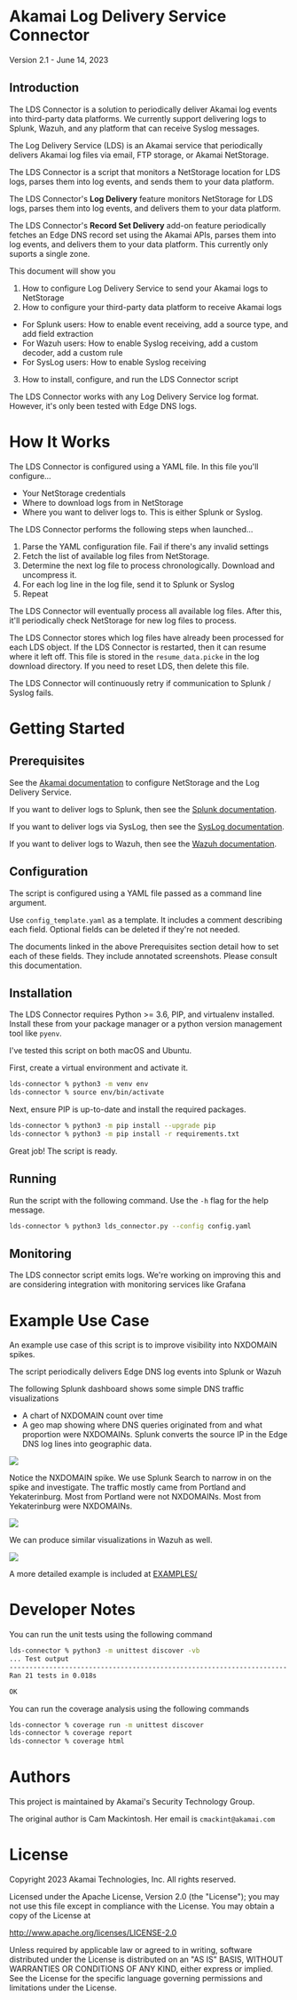 Akamai Log Delivery Service Connector 
=====================================

Version 2.1 - June 14, 2023

Introduction
------------

The LDS Connector is a solution to periodically deliver Akamai log events into third-party data platforms. 
We currently support delivering logs to Splunk, Wazuh, and any platform that can receive Syslog messages.

The Log Delivery Service (LDS) is an Akamai service that periodically delivers Akamai log files via email, FTP storage, 
or Akamai NetStorage. 

The LDS Connector is a script that monitors a NetStorage location for LDS logs, parses them into log events, and sends
them to your data platform.

The LDS Connector's **Log Delivery** feature monitors NetStorage for LDS logs, parses them into log events, and delivers
them to your data platform.

The LDS Connector's **Record Set Delivery** add-on feature periodically fetches an Edge DNS record set using the 
Akamai APIs, parses them into log events, and delivers them to your data platform. This currently only suports a 
single zone.

This document will show you
1. How to configure Log Delivery Service to send your Akamai logs to NetStorage
2. How to configure your third-party data platform to receive Akamai logs
  - For Splunk users: How to enable event receiving, add a source type, and add field extraction
  - For Wazuh users: How to enable Syslog receiving, add a custom decoder, add a custom rule
  - For SysLog users: How to enable Syslog receiving
3. How to install, configure, and run the LDS Connector script

The LDS Connector works with any Log Delivery Service log format. However, it's only been tested with Edge DNS logs.


How It Works
============

The LDS Connector is configured using a YAML file. In this file you'll configure...
- Your NetStorage credentials
- Where to download logs from in NetStorage
- Where you want to deliver logs to. This is either Splunk or Syslog.

The LDS Connector performs the following steps when launched...
1. Parse the YAML configuration file. Fail if there's any invalid settings
2. Fetch the list of available log files from NetStorage.
3. Determine the next log file to process chronologically. Download and uncompress it.
4. For each log line in the log file, send it to Splunk or Syslog
5. Repeat

The LDS Connector will eventually process all available log files. After this, it'll periodically check NetStorage
for new log files to process.

The LDS Connector stores which log files have already been processed for each LDS object. If the LDS Connector
is restarted, then it can resume where it left off. This file is stored in the `resume_data.picke` in the log
download directory. If you need to reset LDS, then delete this file.

The LDS Connector will continuously retry if communication to Splunk / Syslog fails. 


Getting Started
===============

Prerequisites
-------------

See the [Akamai documentation](docs/akamai/README.md) to configure NetStorage and the Log Delivery Service. 

If you want to deliver logs to Splunk, then see the [Splunk documentation](docs/splunk/README.md).

If you want to deliver logs via SysLog, then see the [SysLog documentation](docs/syslog/README.md).

If you want to deliver logs to Wazuh, then see the [Wazuh documentation](docs/wazuh/README.md).


Configuration
-------------

The script is configured using a YAML file passed as a command line argument. 

Use `config_template.yaml` as a template. It includes a comment describing each field. Optional fields can be 
deleted if they're not needed. 

The documents linked in the above Prerequisites section detail how to set each of these fields. They include 
annotated screenshots. Please consult this documentation.


Installation
------------

The LDS Connector requires Python >= 3.6, PIP, and virtualenv installed. Install these from your package manager
or a python version management tool like `pyenv`.

I've tested this script on both macOS and Ubuntu. 

First, create a virtual environment and activate it. 
```sh
lds-connector % python3 -m venv env
lds-connector % source env/bin/activate
```

Next, ensure PIP is up-to-date and install the required packages. 
```sh
lds-connector % python3 -m pip install --upgrade pip
lds-connector % python3 -m pip install -r requirements.txt
```

Great job! The script is ready.


Running
-------

Run the script with the following command. Use the `-h` flag for the help message. 

``` sh
lds-connector % python3 lds_connector.py --config config.yaml
```


Monitoring
----------

The LDS connector script emits logs. We're working on improving this and are considering integration with monitoring 
services like Grafana


Example Use Case
=================

An example use case of this script is to improve visibility into NXDOMAIN spikes. 

The script periodically delivers Edge DNS log events into Splunk or Wazuh

The following Splunk dashboard shows some simple DNS traffic visualizations
- A chart of NXDOMAIN count over time
- A geo map showing where DNS queries originated from and what proportion were NXDOMAINs. Splunk converts the source IP 
  in the Edge DNS log lines into geographic data.

![](EXAMPLES/splunk_example1.jpg)

Notice the NXDOMAIN spike. We use Splunk Search to narrow in on the spike and investigate. The traffic mostly came from 
Portland and Yekaterinburg. Most from Portland were not NXDOMAINs. Most from Yekaterinburg were NXDOMAINs.

![](EXAMPLES/splunk_example2.jpg)

We can produce similar visualizations in Wazuh as well.

![](EXAMPLES/wazuh_example.jpg)

A more detailed example is included at [EXAMPLES/](./EXAMPLES/dns_logs/README.md)


Developer Notes
===============

You can run the unit tests using the following command
```sh
lds-connector % python3 -m unittest discover -vb
... Test output
----------------------------------------------------------------------
Ran 21 tests in 0.018s

OK
```


You can run the coverage analysis using the following commands
```sh
lds-connector % coverage run -m unittest discover
lds-connector % coverage report
lds-connector % coverage html
```

Authors
=======

This project is maintained by Akamai's Security Technology Group.

The original author is Cam Mackintosh. Her email is `cmackint@akamai.com`


License
=======

Copyright 2023 Akamai Technologies, Inc. All rights reserved.

Licensed under the Apache License, Version 2.0 (the "License"); you may not use this file except in compliance with the
License. You may obtain a copy of the License at

http://www.apache.org/licenses/LICENSE-2.0

Unless required by applicable law or agreed to in writing, software distributed under the License is distributed on an 
"AS IS" BASIS, WITHOUT WARRANTIES OR CONDITIONS OF ANY KIND, either express or implied. See the License for the 
specific language governing permissions and limitations under the License.

